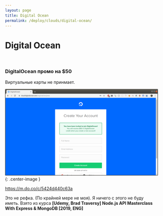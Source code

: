 ```yaml
---
layout: page
title: Digital Ocean
permalink: /deploy/clouds/digital-ocean/
---
```


# Digital Ocean

<br/>

### DigitalOcean промо на $50

Виртуальные карты не принмает.

![DigitalOcean промо на $50](/img/digitalocean-promo.png 'DigitalOcean промо на $50'){: .center-image }

https://m.do.co/c/5424d440c63a

Это не рефка. (По крайней мере не моя). Я ничего с этого не буду иметь. Взято из курса **[Udemy, Brad Traversy] Node.js API Masterclass With Express & MongoDB [2019, ENG]**